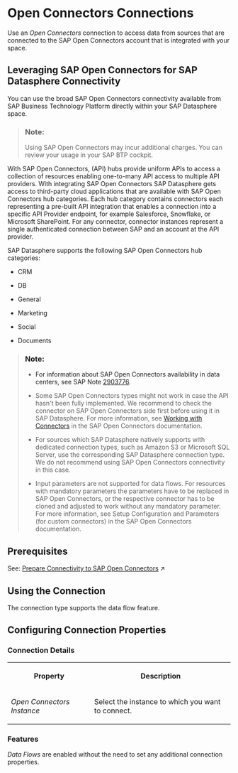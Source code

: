 <!-- loio9bfe7db51216449d985a0b59f5e181c4 -->

# Open Connectors Connections

Use an *Open Connectors* connection to access data from sources that are connected to the SAP Open Connectors account that is integrated with your space. 



<a name="loio9bfe7db51216449d985a0b59f5e181c4__section_nts_j2p_spb"/>

## Leveraging SAP Open Connectors for SAP Datasphere Connectivity

You can use the broad SAP Open Connectors connectivity available from SAP Business Technology Platform directly within your SAP Datasphere space.

> ### Note:  
> Using SAP Open Connectors may incur additional charges. You can review your usage in your SAP BTP cockpit.

With SAP Open Connectors, \(API\) hubs provide uniform APIs to access a collection of resources enabling one-to-many API access to multiple API providers. With integrating SAP Open Connectors SAP Datasphere gets access to third-party cloud applications that are available with SAP Open Connectors hub categories. Each hub category contains connectors each representing a pre-built API integration that enables a connection into a specific API Provider endpoint, for example Salesforce, Snowflake, or Microsoft SharePoint. For any connector, connector instances represent a single authenticated connection between SAP and an account at the API provider.

SAP Datasphere supports the following SAP Open Connectors hub categories:

-   CRM

-   DB

-   General

-   Marketing

-   Social

-   Documents


> ### Note:  
> -   For information about SAP Open Connectors availability in data centers, see SAP Note [2903776](https://me.sap.com/notes/2903776).
> 
> -   Some SAP Open Connectors types might not work in case the API hasn't been fully implemented. We recommend to check the connector on SAP Open Connectors side first before using it in SAP Datasphere. For more information, see [Working with Connectors](https://help.openconnectors.ext.hana.ondemand.com/home/working-with-elements) in the SAP Open Connectors documentation.
> 
> -   For sources which SAP Datasphere natively supports with dedicated connection types, such as Amazon S3 or Microsoft SQL Server, use the corresponding SAP Datasphere connection type. We do not recommend using SAP Open Connectors connectivity in this case.
> 
> -   Input parameters are not supported for data flows. For resources with mandatory parameters the parameters have to be replaced in SAP Open Connectors, or the respective connector has to be cloned and adjusted to work without any mandatory parameter. For more information, see Setup Configuration and Parameters \(for custom connectors\) in the SAP Open Connectors documentation.



<a name="loio9bfe7db51216449d985a0b59f5e181c4__section_j1b_byq_spb"/>

## Prerequisites

See: [Prepare Connectivity to SAP Open Connectors](https://help.sap.com/viewer/935116dd7c324355803d4b85809cec97/DEV_CURRENT/en-US/fb1aa1107f40429888a633bf940f4ad4.html "Integrate SAP Open Connectors with SAP Datasphere to be able to connect to third party data sources powered by SAP Open Connectors. ") :arrow_upper_right:



<a name="loio9bfe7db51216449d985a0b59f5e181c4__OpenConnectors_usage"/>

## Using the Connection

The connection type supports the data flow feature.



<a name="loio9bfe7db51216449d985a0b59f5e181c4__section_nrb_hcc_x4b"/>

## Configuring Connection Properties



### Connection Details


<table>
<tr>
<th valign="top">

Property

</th>
<th valign="top">

Description

</th>
</tr>
<tr>
<td valign="top">

*Open Connectors Instance* 

</td>
<td valign="top">

Select the instance to which you want to connect. 

</td>
</tr>
</table>



### Features

*Data Flows* are enabled without the need to set any additional connection properties.

